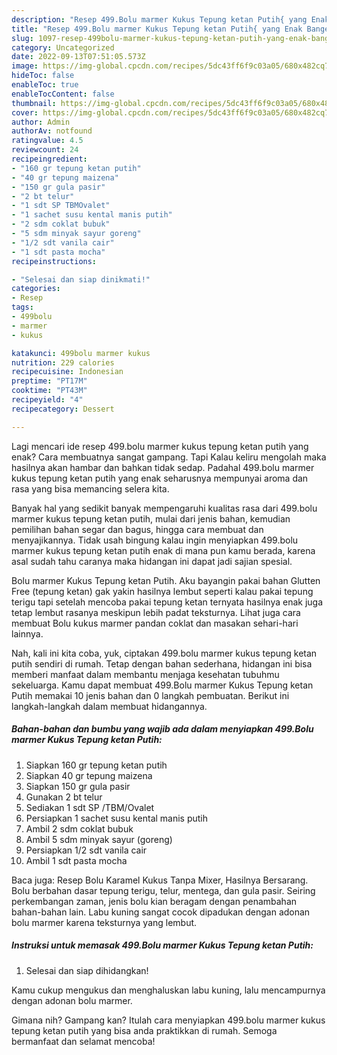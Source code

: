 ```yaml
---
description: "Resep 499.Bolu marmer Kukus Tepung ketan Putih{ yang Enak Banget,  Menu Buat lebaran"
title: "Resep 499.Bolu marmer Kukus Tepung ketan Putih{ yang Enak Banget,  Menu Buat lebaran"
slug: 1097-resep-499bolu-marmer-kukus-tepung-ketan-putih-yang-enak-banget-menu-buat-lebaran
category: Uncategorized
date: 2022-09-13T07:51:05.573Z
image: https://img-global.cpcdn.com/recipes/5dc43ff6f9c03a05/680x482cq70/499bolu-marmer-kukus-tepung-ketan-putih-foto-resep-utama.jpg
hideToc: false
enableToc: true
enableTocContent: false
thumbnail: https://img-global.cpcdn.com/recipes/5dc43ff6f9c03a05/680x482cq70/499bolu-marmer-kukus-tepung-ketan-putih-foto-resep-utama.jpg
cover: https://img-global.cpcdn.com/recipes/5dc43ff6f9c03a05/680x482cq70/499bolu-marmer-kukus-tepung-ketan-putih-foto-resep-utama.jpg
author: Admin
authorAv: notfound
ratingvalue: 4.5
reviewcount: 24
recipeingredient:
- "160 gr tepung ketan putih"
- "40 gr tepung maizena"
- "150 gr gula pasir"
- "2 bt telur"
- "1 sdt SP TBMOvalet"
- "1 sachet susu kental manis putih"
- "2 sdm coklat bubuk"
- "5 sdm minyak sayur goreng"
- "1/2 sdt vanila cair"
- "1 sdt pasta mocha"
recipeinstructions:

- "Selesai dan siap dinikmati!"
categories:
- Resep
tags:
- 499bolu
- marmer
- kukus

katakunci: 499bolu marmer kukus 
nutrition: 229 calories
recipecuisine: Indonesian
preptime: "PT17M"
cooktime: "PT43M"
recipeyield: "4"
recipecategory: Dessert

---
```



Lagi mencari ide resep 499.bolu marmer kukus tepung ketan putih yang enak? Cara membuatnya sangat gampang. Tapi Kalau keliru mengolah maka hasilnya akan hambar dan bahkan tidak sedap. Padahal 499.bolu marmer kukus tepung ketan putih yang enak seharusnya mempunyai aroma dan rasa yang bisa memancing selera kita.


Banyak hal yang sedikit banyak mempengaruhi kualitas rasa dari 499.bolu marmer kukus tepung ketan putih, mulai dari jenis bahan, kemudian pemilihan bahan segar dan bagus, hingga cara membuat dan menyajikannya. Tidak usah bingung kalau ingin menyiapkan 499.bolu marmer kukus tepung ketan putih enak di mana pun kamu berada, karena asal sudah tahu caranya maka hidangan ini dapat jadi sajian spesial.

Bolu marmer Kukus Tepung ketan Putih. Aku bayangin pakai bahan Glutten Free (tepung ketan) gak yakin hasilnya lembut seperti kalau pakai tepung terigu tapi setelah mencoba pakai tepung ketan ternyata hasilnya enak juga tetap lembut rasanya meskipun lebih padat teksturnya. Lihat juga cara membuat Bolu kukus marmer pandan coklat dan masakan sehari-hari lainnya.


Nah, kali ini kita coba, yuk, ciptakan 499.bolu marmer kukus tepung ketan putih sendiri di rumah. Tetap dengan bahan sederhana, hidangan ini bisa memberi manfaat dalam membantu menjaga kesehatan tubuhmu sekeluarga. Kamu dapat membuat 499.Bolu marmer Kukus Tepung ketan Putih memakai 10 jenis bahan dan 0 langkah pembuatan. Berikut ini langkah-langkah dalam membuat hidangannya.

<!--inarticleads1-->

##### Bahan-bahan dan bumbu yang wajib ada dalam menyiapkan 499.Bolu marmer Kukus Tepung ketan Putih:

1. Siapkan 160 gr tepung ketan putih
1. Siapkan 40 gr tepung maizena
1. Siapkan 150 gr gula pasir
1. Gunakan 2 bt telur
1. Sediakan 1 sdt SP /TBM/Ovalet
1. Persiapkan 1 sachet susu kental manis putih
1. Ambil 2 sdm coklat bubuk
1. Ambil 5 sdm minyak sayur (goreng)
1. Persiapkan 1/2 sdt vanila cair
1. Ambil 1 sdt pasta mocha


Baca juga: Resep Bolu Karamel Kukus Tanpa Mixer, Hasilnya Bersarang. Bolu berbahan dasar tepung terigu, telur, mentega, dan gula pasir. Seiring perkembangan zaman, jenis bolu kian beragam dengan penambahan bahan-bahan lain. Labu kuning sangat cocok dipadukan dengan adonan bolu marmer karena teksturnya yang lembut. 

<!--inarticleads2-->

##### Instruksi untuk memasak 499.Bolu marmer Kukus Tepung ketan Putih:


1. Selesai dan siap dihidangkan!

Kamu cukup mengukus dan menghaluskan labu kuning, lalu mencampurnya dengan adonan bolu marmer. 

Gimana nih? Gampang kan? Itulah cara menyiapkan 499.bolu marmer kukus tepung ketan putih yang bisa anda praktikkan di rumah. Semoga bermanfaat dan selamat mencoba!
